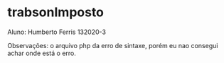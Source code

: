 # trabsonImposto
Aluno: Humberto Ferris 132020-3

Observações: o arquivo php da erro de sintaxe, porém eu nao consegui achar onde está o erro.
